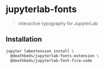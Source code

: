 # jupyterlab-fonts

> interactive typography for JupyterLab

## Installation

```bash
jupyter labextension install \
  @deathbeds/jupyterlab-fonts-extension \
  @deathbeds/jupyterlab-font-fira-code
```

